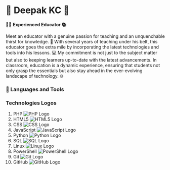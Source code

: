 # 🌱 Deepak KC 🌱

👩‍🏫 **Experienced Educator 📚**

Meet an educator with a genuine passion for teaching and an unquenchable thirst for knowledge. 🚀 With several years of teaching under his belt, this educator goes the extra mile by incorporating the latest technologies and tools into his lessons. 💻 My commitment is not just to the subject matter but also to keeping learners up-to-date with the latest advancements. In  classroom, education is a dynamic experience, ensuring that students not only grasp the essentials but also stay ahead in the ever-evolving landscape of technology. 🌐

### 🧰 Languages and Tools

### Technologies Logos

1. PHP ![PHP Logo](https://cdn.jsdelivr.net/npm/@iconify/icons-logos/icons/php.svg)
2. HTML5 ![HTML5 Logo](https://cdn.jsdelivr.net/npm/@iconify/icons-logos/icons/html-5.svg)
3. CSS ![CSS Logo](https://cdn.jsdelivr.net/npm/@iconify/icons-logos/icons/css-3.svg)
4. JavaScript ![JavaScript Logo](https://cdn.jsdelivr.net/npm/@iconify/icons-logos/icons/javascript.svg)
5. Python ![Python Logo](https://cdn.jsdelivr.net/npm/@iconify/icons-logos/icons/python.svg)
6. SQL ![SQL Logo](https://cdn.jsdelivr.net/npm/@iconify/icons-logos/icons/mysql.svg)
7. Linux ![Linux Logo](https://cdn.jsdelivr.net/npm/@iconify/icons-logos/icons/linux-tux.svg)
8. PowerShell ![PowerShell Logo](https://cdn.jsdelivr.net/npm/@iconify/icons-logos/icons/powershell.svg)
9. Git ![Git Logo](https://cdn.jsdelivr.net/npm/@iconify/icons-logos/icons/git-icon.svg)
10. GitHub ![GitHub Logo](https://cdn.jsdelivr.net/npm/@iconify/icons-logos/icons/github-icon.svg)


<br />


<!--
**dipaish/dipaish** is a ✨ _special_ ✨ repository because its `README.md` (this file) appears on your GitHub profile.

Here are some ideas to get you started:

- 🔭 I’m currently working on ...
- 🌱 I’m currently learning ...
- 👯 I’m looking to collaborate on ...
- 🤔 I’m looking for help with ...
- 💬 Ask me about ...
- 📫 How to reach me: ...
- 😄 Pronouns: ...
- ⚡ Fun fact: ...
-->
